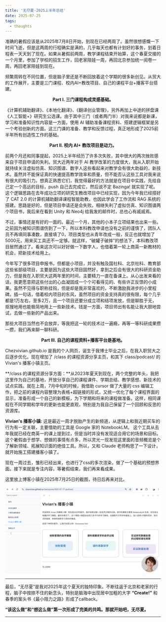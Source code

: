 ```yaml
---
title: '无尽夏-2025上半年总结'
date: 2025-07-25
tags:
  - thoughts
---
```



准确的暑假应该是从2025年7月8日开始，到现在已经两周了。虽然很想感慨一下时间飞逝，但是这两周的行程确实是满的，几乎每天也都有计划好的事务，划着日程表一天天到了现在。如果从暑假前两周，教学课程结束开始算，这个春夏交接的一个月里，参加了学校的招生工作，回老家陪娃一周，再回北京参加统一阅卷一周，再回老家陪娃到现在。

频繁周转在不同位置，但是脑子里还是不断回放着这个学期的很多新创见。从贸大的工作展开，主要是三门课程、校内AI+教改项目、自己的课程平台+播客平台搭建。

<center><b>Part I. 三门课程构成灵感基础。</b></center>

《计算机辅助翻译》、《本地化翻译》、《翻译创业管理》，另外再加上中途的拼盘课《人工智能+》研究生公选课。由于其中三门（或者两门半）对我来说都是新课，学习和准备知识性内容是一方面，使用 AI 辅助准备课程资料、搭建逻辑框架是另一个考验创新的方面。这三门课的准备、教学和反馈过程，真正地形成了2025前半年所有创造性工作的基础。

<center><b>Part II. 校内 AI+ 教改项目是动力。</b></center>

前两个月还和同事提起，2025上半年经历了许多次失败，其中很大的两次挫败感来自于项目申请的失利。贸大近两年对于 AI 教学改革的力度很大，我从入职开始就持续关注虚拟仿真、知识图谱、数字人这些看起来对教学会有很大助益的，新技术。虽然并不能保证真的快速提高教学效率和质量，但不能否认这些工具对我来说有很大的吸引力。想真正熟悉它们，我觉得最好的方法就是在项目中实践，先给自己定一个高远的目标，push 自己去完成它，然后说不定 Bazinga! 就实现了呢。这个逻辑思路在去年成功立项的研究生教改项目中已经实现，因为今年我已经搭好了 CAT 2.0 的计算机辅助翻译课程智能助教，也因此学会了工作流和 RAG 系统的搭建。思路是好的，但是项目申请还是会失败。相继失利了虚拟仿真、知识图谱两个项目书，我后来在看到 Unity 和 Neo4j 给我发的邮件时，总也心有戚戚焉。

不过，事情还是有好的一面的。最近一个月，其他的小本子立项结果也出来一些。之前因为被知识图谱伤到了一下，所以本科教改申请也没有之前的谨慎了，团队人员不再填同事凑数，直接填了0，项目类型也从青年改成一般，反正也就增加了5000元，用来买工具还不一定够。就这样，“破罐子破摔”的想法下，本科教改项目居然通过了。看来这次可以好好做一下数字人，也借着第一轮上商英一新教材的机会，把新技术给用上。

今年写了很多项目申报书，但都是小项目，并没有触及国社科、北京社科、教育部这些省部级项目，主要是因为这些大项目固然好，拿到之后会有很大的科研资金助力，但是我在入职贸大这两年里的时间，主要精力一直在备课上。从心出发来看的话，我更愿意把这些付出的心血凝固成一个个可看得见的、有些许正反馈的小成果。虽然不见得与职称挂钩，但是却是我非常喜欢的，不断激励我进步的小里程碑。插一句话，借着校内项目的东风，虽然项目的资金支持真的很有限，每个几乎都是1万左右，至多2万，且一个项目还要分成立项和结项发放，但是聊胜于无，抠搜地用也能极简地用上一些新技术。钱是一方面，项目师出有名能让我大胆地尝试，去做一些新的产品出来。

那些大项目当然也不会放弃，等我把这一轮的技术过一遍瘾，再等一等科研成果攒一攒，我们再来聊一聊科研。

<center><b>Part III. 自己的课程资料+播客平台是基地。</b></center>

Chezvivian.github.io 是我的个人网页，诞生于我博士毕业之后，在我入职贸大之后逐步优化。现在增加了 /class 的课程资源分享主页，和其下 class/podcast/ 的 Vivian's 播客小镇主页。

**/class 的课程资源分享方面：**从2023年夏天到现在，两个完整的年头，我把这里作为自己的基地，开放分享自己的课程课件、学期总结、教学感想、新技术的试点实践。就在上周，7月中旬的时候，我借助 cursor 做了大量的 css 编辑工作，把之前的课程内容整理为表格+超链接的形式，又统一优化了每个课程界面的显示，准备形成一个自己的新模板，为下学期和将来的课程做准备。这样，相同课程在不同学期和学年的更新也能更直观，特别是为我自己保留了一个回顾和反思的资源库。

**Vivian's 播客小镇:** 这是最近一周才脱胎产生的新频道，从逻辑上和我近期买车的行为有一定关联，主要借助的工具是 Google 家的 NotebookLM。 这个工具从去年我就已经在商英一的课上提到过，但是当时并没有发现适合用它的场景和目标。这个暑假由于想学、想做的事情有点多，所以灵光一现发现这里面的音频概览是个了解新领域、拓展知识面的绝佳工具。所以，又和 Claude 老师构思了一下设计，就开始施工搭建播客小镇了。

现在一周过去，雏形已经出来，也进行了css的多次渲染，做了一个基础的预想界面。接下来就是专注内容，等暑假结束，我们再来看成果。

这里放上博客小镇在2025年7月25日的截图，待日后再来对比。

![播客小镇](/images/Podcast_2025_7_25.png)

---

最后，“无尽夏”是我对2025年这个夏天的独特印象。不断往返于北京和老家的行程，脑子中按捺不住的新念头，特别是脑海中出现居中加粗的大字 **“Create!”** 和春季的案头书《最小阻力之路》形成了callback。

**“该这么做”和“想这么做”第一次形成了完美的共鸣。那就开始吧，无尽夏。**

---